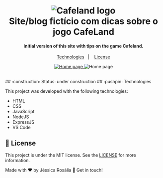 <h1 align="center">
    <img alt="Cafeland logo" src="https://github.com/jessicarf18/CafeLand/blob/master/public/images/cover-mobile.jpg" />
    <br>
    Site/blog fictício com dicas sobre o jogo CafeLand
</h1>

<h4 align="center">
  initial version of this site with tips on the game Cafeland.
</h4>
<p align="center">
  <a href="#cafeland-technologies">Technologies</a>&nbsp;&nbsp;&nbsp;|&nbsp;&nbsp;&nbsp;
  <a href="#memo-license">License</a>
</p>

<p align="center">
  <a href="" target="_blank">
    <img alt="Home page" src="https://github.com/jessicarf18/CafeLand/blob/master/public/images/assets-reame/gif-page.gif">
  </a>
    <img alt="Home page" src="https://github.com/jessicarf18/CafeLand/blob/master/public/images/assets-reame/mobile.png">
</p>
<br>
## :construction: Status: under construction 
## :pushpin: Technologies

This project was developed with the following technologies:

- HTML
- CSS
- JavaScript
- NodeJS
- ExpressJS
- VS Code

## :memo: License

This project is under the MIT license. See the [LICENSE](https://github.com/lukemorales/bancointer/blob/master/LICENSE) for more information.

Made with ♥ by Jéssica Rosália 👋 Get in touch!

